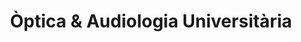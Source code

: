 ---
title: "Òptica & Audiologia Universitària"
url: /mollet-del-valles/optica-und-audiologia-universitaria/
shop: Optiker
---
